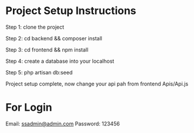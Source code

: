 Project Setup Instructions
============================

Step 1: clone the project

Step 2: cd backend && composer install

Step 3: cd frontend && npm install

Step 4: create a database into your localhost

Step 5:  php artisan db:seed

Project setup complete, now change your api pah from frontend Apis/Api.js

For Login 
==================
Email: ssadmin@admin.com
Password: 123456 
